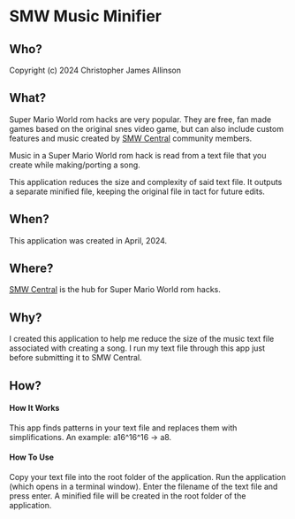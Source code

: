 

# SMW Music Minifier

## Who?

Copyright (c) 2024 Christopher James Allinson

## What?

Super Mario World rom hacks are very popular. They are free, fan made games based on the original snes video game, but can also include custom features and music created by [SMW Central](https://smwcentral.net) community members.

Music in a Super Mario World rom hack is read from a text file that you create while making/porting a song.

This application reduces the size and complexity of said text file. It outputs a separate minified file, keeping the original file in tact for future edits.

## When?

This application was created in April, 2024.

## Where?

[SMW Central](https://smwcentral.net) is the hub for Super Mario World rom hacks.

## Why?

I created this application to help me reduce the size of the music text file associated with creating a song. I run my text file through this app just before submitting it to SMW Central.

## How?

#### How It Works

This app finds patterns in your text file and replaces them with simplifications. An example: a16^16^16 -> a8.

#### How To Use

Copy your text file into the root folder of the application. Run the application (which opens in a terminal window). Enter the filename of the text file and press enter. A minified file will be created in the root folder of the application.

